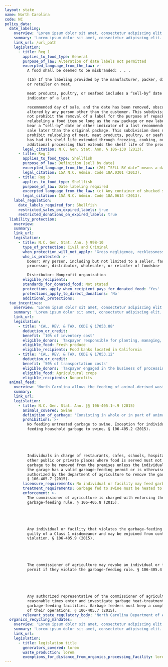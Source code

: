 ```yaml
---
layout: state
name: North Carolina
code: NC
policy_data:
  date_labeling:
    overview: 'Lorem ipsum dolor sit amet, consectetur adipiscing elit. Curabitur tellus mi, consequat at laoreet eget, vestibulum nec dolor. Vivamus volutpat quam ac quam bibendum rutrum.'
    summary: 'Lorem ipsum dolor sit amet, consectetur adipiscing elit. Curabitur tellus mi, consequat at laoreet eget, vestibulum nec dolor. Vivamus volutpat quam ac quam bibendum rutrum.'
    link_url: /url_path
    legislation:
      - title: Reg 1
        applies_to_food_type: General
        purpose_of_law: Alteration of date labels not permitted
        excerpted_language_from_the_law: >-
          A food shall be deemed to be misbranded: . . .

          (15) If the labeling provided by the manufacturer, packer, distributor,
          or retailer on meat,

          meat products, poultry, or seafood includes a “sell-by” date or other
          indicator of a last

          recommended day of sale, and the date has been removed, obscured, or
          altered by any person other than the customer. This subdivision does
          not prohibit the removal of a label for the purpose of repackaging and
          relabeling a food item so long as the new package or new label does not
          bear a “sell-by” date or other indicator of a last recommended day of
          sale later than the original package. This subdivision does not
          prohibit relabeling of meat, meat products, poultry, or seafood that
          has had its shelf life extended through freezing, cooking, or other
          additional processing that extends the shelf life of the product.
        legal_citation: N.C. Gen. Stat. Ann. § 106-130 (2013).
      - title: Reg 2
        applies_to_food_type: Shellfish
        purpose_of_law: Definition (sell by date)
        excerpted_language_from_the_law: (26) “SELL BY date” means a date conspicuously placed on a container or tag by which a consumer is informed of the latest date the product will remain suitable for sale.
        legal_citation: 15A N.C. Admin. Code 18A.0301 (2013).
      - title: Reg 3
        applies_to_food_type: Shellfish
        purpose_of_law: Date labeling required
        excerpted_language_from_the_law: (c) Any container of shucked shellfish which has a capacity of 64 fluid ounces or more shall be dated as of the date shucked on both the lid and sidewall or bottom. Any container of shucked shellfish which has a capacity of less than 64 fluid ounces shall indicate a SELL BY date.
        legal_citation: 15A N.C. Admin. Code 18A.0614 (2013).
    label_regulation:
      date_labels_required_for: Shellfish
      restricted_sales_on_expired_labels: true
      restricted_donations_on_expired_labels: true
  liability_protection:
    overview:
    summary:
    link_url:
    legislation:
      - title: N.C. Gen. Stat. Ann. § 99B-10
        type_of_protection: Civil and Criminal
        when_protection_will_not_apply: 'Gross negligence, recklessness, or intentional misconduct'
        who_is_protected: >-
          Donor: Any person, including but not limited to a seller, farmer,
          processor, distributor, wholesaler, or retailer of food<br>

          Distributor: Nonprofit organization
        eligible_recipients:
        standards_for_donated_food: Not stated
        protections_apply_when_recipient_pays_for_donated_food: 'Yes'
        protections_apply_to_direct_donations: 'No'
        additional_protections:
  tax_incentives:
    overview: 'Lorem ipsum dolor sit amet, consectetur adipiscing elit. Curabitur tellus mi, consequat at laoreet eget, vestibulum nec dolor. Vivamus volutpat quam ac quam bibendum rutrum.'
    summary: 'Lorem ipsum dolor sit amet, consectetur adipiscing elit. Curabitur tellus mi, consequat at laoreet eget, vestibulum nec dolor. Vivamus volutpat quam ac quam bibendum rutrum.'
    link_url:
    legislation:
      - title: 'CAL. REV. & TAX. CODE § 17053.88'
        deduction_or_credit:
        benefit: '10% of inventory cost'
        eligible_donors: 'Taxpayer responsible for planting, managing, and harvesting crops'
        eligible_food: Fresh produce
        eligible_recipients: Food banks located in California
      - title: 'CAL. REV. & TAX. CODE § 17053.12'
        deduction_or_credit:
        benefit: '50% of transportation costs'
        eligible_donors: 'Taxpayer engaged in the business of processing, distributing, or selling agricultural products'
        eligible_food: Agricultural crops
        eligible_recipients: Nonprofits
  animal_feed:
    overview: 'North Carolina allows the feeding of animal-derived waste to swine provided that it has been properly heat-treated and fed by a licensed facility. All other waste may be fed to swine without heat-treatment. Individuals may feed household garbage to their own swine without heat-treating it and without a permit. Individuals in charge of food service facilities must not allow any garbage to be removed from the premises unless the individual moving the garbage has a permit, has been authorized by the department of agriculture to remove the garbage, or is an employee of the city engaged in the regular collection of garbage.'
    summary:
    link_url:
    legislation:
      - title: N.C. Gen. Stat. Ann. §§ 106-405.1–.9 (2015)
        animals_covered: Swine
        definition_of_garbage: 'Consisting in whole or in part of animal waste resulting from handling, preparing, cooking and consuming food, including the offal from or parts thereof. § 106-405.1 (2015).'
        prohibitions: >-
          No feeding untreated garbage to swine. Exception for individuals
          feeding household garbage to swine. § 106-405.2 (2015).





          Individuals in charge of restaurants, cafes, schools, hospitals, or
          other public or private places where food is served must not allow
          garbage to be removed from the premises unless the individual moving
          the garage has a valid garbage-feeding permit or is otherwise
          authorized by the department of agriculture to remove the garbage.
          § 106-405.7 (2015).
        licensure_requirements: No individual or facility may feed garbage to swine without first securing an annual permit from the commissioner of agriculture. An individual who feeds household garbage to his or her own swine need not secure a permit. § 106-405.2 (2015).
        treatment_requirements: Garbage fed to swine must be heated to at least 212 degrees Fahrenheit for at least 30 minutes or else treated in some other manner approved by the commissioner of agriculture. § 106-405.6 (2015).
        enforcement: >-
          The commissioner of agriculture is charged with enforcing the
          garbage-feeding rule. § 106-405.8 (2015).





          Any individual or facility that violates the garbage-feeding rule is
          guilty of a Class 1 misdemeanor and may be enjoined from continuing the
          violation. § 106-405.9 (2015).





          The commissioner of agriculture may revoke an individual or facility’s
          permit if they violate the garbage-feeding rule. § 106-405.4 (2015).





          Any authorized representative of the commissioner of agriculture may at
          reasonable times enter and investigate garbage heat-treatment and
          garbage-feeding facilities. Garbage feeders must keep a complete record
          of their operations. § 106-405.7 (2015).
        relevant_state_regulatory_body: 'North Carolina Department of Agriculture & Consumer Services (§ 106-405.8 (2015)), <a href="http://www.ncagr.gov/>http://www.ncagr.gov/</a>.'
  organics_recycling_mandates:
    overview: 'Lorem ipsum dolor sit amet, consectetur adipiscing elit. Curabitur tellus mi, consequat at laoreet eget, vestibulum nec dolor. Vivamus volutpat quam ac quam bibendum rutrum.'
    summary: 'Lorem ipsum dolor sit amet, consectetur adipiscing elit. Curabitur tellus mi, consequat at laoreet eget, vestibulum nec dolor. Vivamus volutpat quam ac quam bibendum rutrum.'
    link_url:
    legislation:
      - title: legislation title
        generators_covered: lorem
        waste_production: lorem
        exemptions_for_distance_from_organics_processing_facility: lorem
---
```

